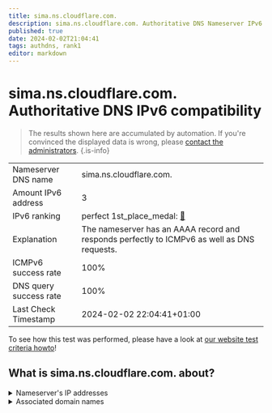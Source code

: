 ```yaml
---
title: sima.ns.cloudflare.com.
description: sima.ns.cloudflare.com. Authoritative DNS Nameserver IPv6 compatibility
published: true
date: 2024-02-02T21:04:41
tags: authdns, rank1
editor: markdown
---
```


# sima.ns.cloudflare.com. Authoritative DNS IPv6 compatibility

> The results shown here are accumulated by automation. If you're convinced the displayed data is wrong, please [contact the administrators](/howto/chat). 
{.is-info}




|   |   |
| - | - |
| Nameserver DNS name | sima.ns.cloudflare.com.
| Amount IPv6 address | 3
| IPv6 ranking | perfect 1st_place_medal: [🔗](/howto/ranking) |
| Explanation | The nameserver has an AAAA record and responds perfectly to ICMPv6 as well as DNS requests. |
| ICMPv6 success rate | 100%|
| DNS query success rate | 100% |
| Last Check Timestamp | 2024-02-02 22:04:41+01:00 |

To see how this test was performed, please have a look at [our website test criteria howto](/howto/testcriteria/authdns)!


## What is sima.ns.cloudflare.com. about?




<details>
<summary>Nameserver's IP addresses</summary>

2606:4700:50::adf5:3ade

2803:f800:50::6ca2:c0de

2a06:98c1:50::ac40:20de

</details>



<details>
<summary>Associated domain names</summary>

discord.com

</details>
